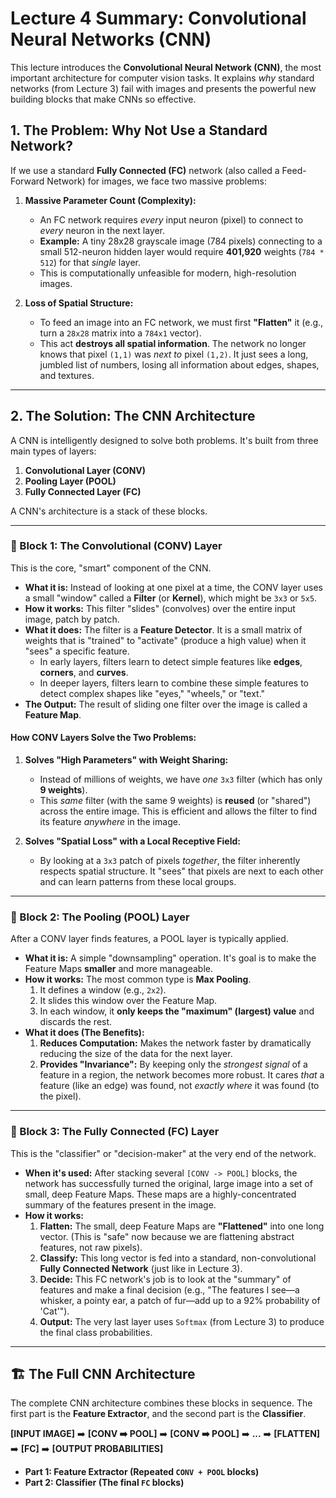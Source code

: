 # Lecture 4 Summary: Convolutional Neural Networks (CNN)

This lecture introduces the **Convolutional Neural Network (CNN)**, the most important architecture for computer vision tasks. It explains *why* standard networks (from Lecture 3) fail with images and presents the powerful new building blocks that make CNNs so effective.

## 1. The Problem: Why Not Use a Standard Network?

If we use a standard **Fully Connected (FC)** network (also called a Feed-Forward Network) for images, we face two massive problems:

1.  **Massive Parameter Count (Complexity):**
    * An FC network requires *every* input neuron (pixel) to connect to *every* neuron in the next layer.
    * **Example:** A tiny 28x28 grayscale image (784 pixels) connecting to a small 512-neuron hidden layer would require **401,920** weights (`784 * 512`) for that *single* layer.
    * This is computationally unfeasible for modern, high-resolution images.

2.  **Loss of Spatial Structure:**
    * To feed an image into an FC network, we must first **"Flatten"** it (e.g., turn a `28x28` matrix into a `784x1` vector).
    * This act **destroys all spatial information**. The network no longer knows that pixel `(1,1)` was *next to* pixel `(1,2)`. It just sees a long, jumbled list of numbers, losing all information about edges, shapes, and textures.



---

## 2. The Solution: The CNN Architecture

A CNN is intelligently designed to solve both problems. It's built from three main types of layers:

1.  **Convolutional Layer (CONV)**
2.  **Pooling Layer (POOL)**
3.  **Fully Connected Layer (FC)**

A CNN's architecture is a stack of these blocks.

---

### 🧱 Block 1: The Convolutional (CONV) Layer

This is the core, "smart" component of the CNN.

* **What it is:** Instead of looking at one pixel at a time, the CONV layer uses a small "window" called a **Filter** (or **Kernel**), which might be `3x3` or `5x5`.
* **How it works:** This filter "slides" (convolves) over the entire input image, patch by patch.
* **What it does:** The filter is a **Feature Detector**. It is a small matrix of weights that is "trained" to "activate" (produce a high value) when it "sees" a specific feature.
    * In early layers, filters learn to detect simple features like **edges**, **corners**, and **curves**.
    * In deeper layers, filters learn to combine these simple features to detect complex shapes like "eyes," "wheels," or "text."
* **The Output:** The result of sliding one filter over the image is called a **Feature Map**.



#### How CONV Layers Solve the Two Problems:

1.  **Solves "High Parameters" with Weight Sharing:**
    * Instead of millions of weights, we have *one* `3x3` filter (which has only **9 weights**).
    * This *same* filter (with the same 9 weights) is **reused** (or "shared") across the entire image. This is efficient and allows the filter to find its feature *anywhere* in the image.

2.  **Solves "Spatial Loss" with a Local Receptive Field:**
    * By looking at a `3x3` patch of pixels *together*, the filter inherently respects spatial structure. It "sees" that pixels are next to each other and can learn patterns from these local groups.

---

### 🧱 Block 2: The Pooling (POOL) Layer

After a CONV layer finds features, a POOL layer is typically applied.

* **What it is:** A simple "downsampling" operation. It's goal is to make the Feature Maps **smaller** and more manageable.
* **How it works:** The most common type is **Max Pooling**.
    1.  It defines a window (e.g., `2x2`).
    2.  It slides this window over the Feature Map.
    3.  In each window, it **only keeps the "maximum" (largest) value** and discards the rest.
* **What it does (The Benefits):**
    1.  **Reduces Computation:** Makes the network faster by dramatically reducing the size of the data for the next layer.
    2.  **Provides "Invariance":** By keeping only the *strongest signal* of a feature in a region, the network becomes more robust. It cares *that* a feature (like an edge) was found, not *exactly where* it was found (to the pixel).



---

### 🧱 Block 3: The Fully Connected (FC) Layer

This is the "classifier" or "decision-maker" at the very end of the network.

* **When it's used:** After stacking several `[CONV -> POOL]` blocks, the network has successfully turned the original, large image into a set of small, deep Feature Maps. These maps are a highly-concentrated summary of the features present in the image.
* **How it works:**
    1.  **Flatten:** The small, deep Feature Maps are **"Flattened"** into one long vector. (This is "safe" now because we are flattening abstract features, not raw pixels).
    2.  **Classify:** This long vector is fed into a standard, non-convolutional **Fully Connected Network** (just like in Lecture 3).
    3.  **Decide:** This FC network's job is to look at the "summary" of features and make a final decision (e.g., "The features I see—a whisker, a pointy ear, a patch of fur—add up to a 92% probability of 'Cat'").
    4.  **Output:** The very last layer uses `Softmax` (from Lecture 3) to produce the final class probabilities.

---

## 🏗️ The Full CNN Architecture

The complete CNN architecture combines these blocks in sequence. The first part is the **Feature Extractor**, and the second part is the **Classifier**.

**[INPUT IMAGE]** ➡️ **[CONV ➡️ POOL]** ➡️ **[CONV ➡️ POOL]** ➡️ **...** ➡️ **[FLATTEN]** ➡️ **[FC]** ➡️ **[OUTPUT PROBABILITIES]**

* **Part 1: Feature Extractor (Repeated `CONV + POOL` blocks)**
* **Part 2: Classifier (The final `FC` blocks)**

